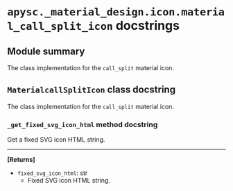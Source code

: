 # `apysc._material_design.icon.material_call_split_icon` docstrings

## Module summary

The class implementation for the `call_split` material icon.

## `MaterialcallSplitIcon` class docstring

The class implementation for the `call_split` material icon.

### `_get_fixed_svg_icon_html` method docstring

Get a fixed SVG icon HTML string.<hr>

**[Returns]**

- `fixed_svg_icon_html`: str
  - Fixed SVG icon HTML string.